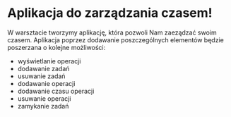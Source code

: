 # **Aplikacja do zarządzania czasem!**

W warsztacie tworzymy aplikację, która pozwoli Nam zaeządzać swoim czasem.
Aplikacja poprzez dodawanie poszczególnych elementów będzie poszerzana o kolejne możliwości:
- wyświetlanie operacji
- dodawanie zadań
- usuwanie zadań
- dodawanie operacji
- dodawanie czasu operacji
- usuwanie operacji
- zamykanie zadań


